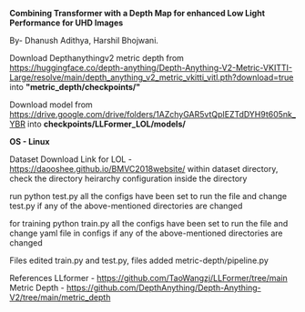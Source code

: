 **Combining Transformer with a Depth Map for enhanced Low Light Performance for UHD Images**

By- Dhanush Adithya,  Harshil Bhojwani.

Download Depthanythingv2 metric depth from 
https://huggingface.co/depth-anything/Depth-Anything-V2-Metric-VKITTI-Large/resolve/main/depth_anything_v2_metric_vkitti_vitl.pth?download=true 
into **"metric_depth/checkpoints/"**

Download model from
https://drive.google.com/drive/folders/1AZchyGAR5vtQpIEZTdDYH9t605nk_YBR
into **checkpoints/LLFormer_LOL/models/**

**OS - Linux**

Dataset Download Link for LOL - https://daooshee.github.io/BMVC2018website/
within dataset directory, check the directory heirarchy configuration inside the directory

run 
python test.py
all the configs have been set to run the file and change test.py if any of the above-mentioned directories are changed

for training
python train.py
all the configs have been set to run the file and change yaml file in configs if any of the above-mentioned directories are changed

Files edited train.py and test.py, files added metric-depth/pipeline.py




References
LLformer - https://github.com/TaoWangzj/LLFormer/tree/main
Metric Depth - https://github.com/DepthAnything/Depth-Anything-V2/tree/main/metric_depth


